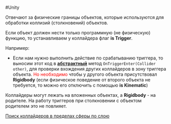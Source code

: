#Unity

Отвечают за физические границы объектов, которые используются для обработки коллизий (столкновений) объектов.

Если объект должен нести только программную (не физическую) функцию, то устанавливаем у коллайдера флаг **is Trigger**.

Например: 
- Если нам нужно выполнить действие по срабатыванию триггера, то выносим этот код в [**абстрактный**](1.%20Languages/UNITY/2.%20ОБЪЕКТЫ%20И%20КОМПОНЕНТЫ/MonoBehaviour%20методы.md) метод `OnTriggerEnter(Collider other)`, для проверки вхождения других коллайдеров в зону триггера объекта. <font color="#ff0000">Но необходимо</font> чтобы у другого объекта присутствовал **Rigidbody** (если физическое поведение от второго объекта не требуется, то можно его отключить с помощью **is Kinematic**)

Коллайдеры могут лежать на вложенных объектах, а **Rigidbody** - на родителе. На работу триггеров при столкновении с объектом родителем это не повлияет.

[Поиск коллайдеров в пределах сферы по слою](1.%20Languages/UNITY/_КАК%20ЭТО%20СДЕЛАТЬ/Поиск%20коллайдеров%20в%20пределах%20сферы%20по%20слою.md)